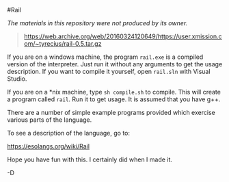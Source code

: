 #Rail

*The materials in this repository were not produced by its owner.*
> https://web.archive.org/web/20160324120649/https://user.xmission.com/~tyrecius/rail-0.5.tar.gz

If you are on a windows machine, the program `rail.exe` is a compiled
version of the interpreter. Just run it without any arguments to get
the usage description. If you want to compile it yourself, open
`rail.sln` with Visual Studio.

If you are on a *nix machine, type `sh compile.sh` to compile. This
will create a program called `rail`. Run it to get usage. It is
assumed that you have g++.

There are a number of simple example programs provided which exercise
various parts of the language.

To see a description of the language, go to:

<https://esolangs.org/wiki/Rail>

Hope you have fun with this. I certainly did when I made it.

-D
